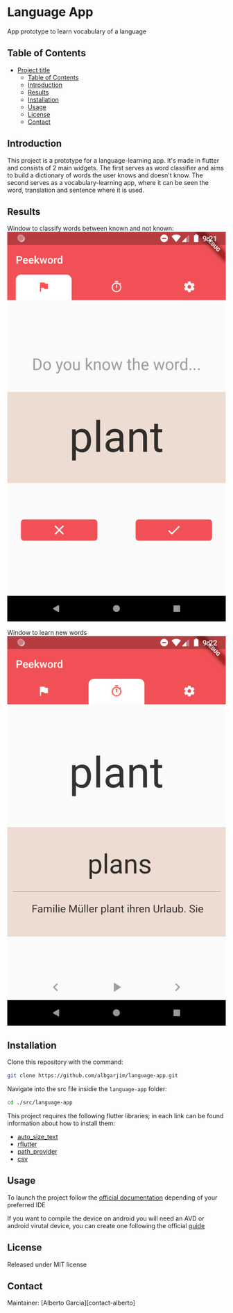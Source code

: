# Language App


[//]: # "References"
[contact-albert]: albgarjim1@gmail.com
[flutter-launch]: https://flutter.dev/docs/get-started/test-drive?tab=vscode
[lib-autosize-text]: https://pub.dev/packages/auto_size_text
[lib-rflutter]: https://pub.dev/packages/rflutter_alert
[lib-path_provider]: https://pub.dev/packages/path_provider
[lib-csv]: https://pub.dev/packages/csv
[word-classify]: ./docs/classify.png
[word-visualize]: ./docs/learn.png
[avd-guide]: https://developer.android.com/studio/run/managing-avds

App prototype to learn vocabulary of a language
<!-- description of what the project does  -->

## Table of Contents

- [Project title](#project-title)
  - [Table of Contents](#table-of-contents)
  - [Introduction](#introduction)
  - [Results](#results)
  - [Installation](#installation)
  - [Usage](#usage)
  - [License](#license)
  - [Contact](#contact)

## Introduction

This project is a prototype for a language-learning app. It's made in flutter and consists of 2 main widgets. The first serves as word classifier and aims to build a dictionary of words the user knows and doesn't know. The second serves as a vocabulary-learning app, where it can be seen the word, translation and sentence where it is used.

## Results

Window to classify words between known and not known:
![classify][word-classify]

Window to learn new words
![visualize][word-visualize]

## Installation


Clone this repository with the command:

```sh
git clone https://github.com/albgarjim/language-app.git
```

Navigate into the src file insidie the `language-app` folder:

```sh
cd ./src/language-app
```


This project requires the following flutter libraries; in each link can be found information about how to install them:

- [auto_size_text][lib-autosize-text]
- [rflutter][lib-rflutter]
- [path_provider][lib-path_provider]
- [csv][lib-csv]

<!-- name technologies used and how to build project -->


## Usage

To launch the project follow the [official documentation][flutter-launch] depending of your preferred IDE

If you want to compile the device on android you will need an AVD or android virutal device, you can create one following the official [guide][avd-guide]

## License

Released under MIT license


## Contact

Maintainer: [Alberto Garcia][contact-alberto]
